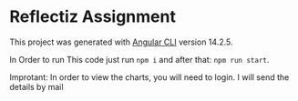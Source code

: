 # Reflectiz Assignment

This project was generated with [Angular CLI](https://github.com/angular/angular-cli) version 14.2.5.

In Order to run This code just run `npm i` and after that: `npm run start`.

Improtant: In order to view the charts, you will need to login. I will send the details by mail
